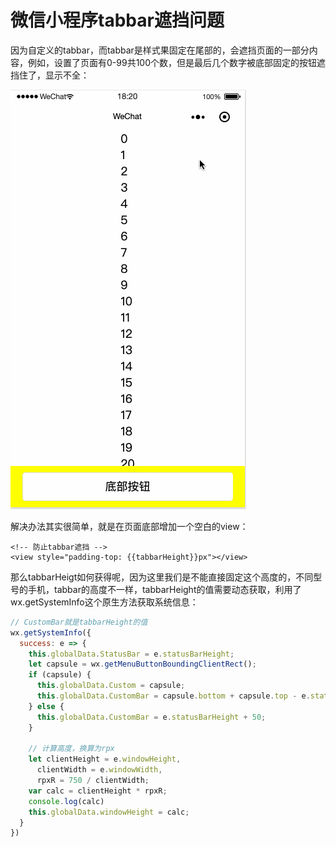 # 微信小程序tabbar遮挡问题

因为自定义的tabbar，而tabbar是样式果固定在尾部的，会遮挡页面的一部分内容，例如，设置了页面有0-99共100个数，但是最后几个数字被底部固定的按钮遮挡住了，显示不全：

![](../../../.gitbook/assets/image%20%2828%29.png)

解决办法其实很简单，就是在页面底部增加一个空白的view：

```markup
<!-- 防止tabbar遮挡 -->
<view style="padding-top: {{tabbarHeight}}px"></view>
```

那么tabbarHeigt如何获得呢，因为这里我们是不能直接固定这个高度的，不同型号的手机，tabbar的高度不一样，tabbarHeight的值需要动态获取，利用了wx.getSystemInfo这个原生方法获取系统信息：

```javascript
// CustomBar就是tabbarHeight的值
wx.getSystemInfo({
  success: e => {
    this.globalData.StatusBar = e.statusBarHeight;
    let capsule = wx.getMenuButtonBoundingClientRect();
    if (capsule) {
      this.globalData.Custom = capsule;
      this.globalData.CustomBar = capsule.bottom + capsule.top - e.statusBarHeight;
    } else {
      this.globalData.CustomBar = e.statusBarHeight + 50;
    }

    // 计算高度，换算为rpx
    let clientHeight = e.windowHeight,
      clientWidth = e.windowWidth,
      rpxR = 750 / clientWidth;
    var calc = clientHeight * rpxR;
    console.log(calc)
    this.globalData.windowHeight = calc;
  }
})
```







